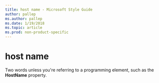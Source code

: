 ```yaml
---
title: host name - Microsoft Style Guide
author: pallep
ms.author: pallep
ms.date: 1/19/2018
ms.topic: article
ms.prod: non-product-specific
---
```


# host name

Two words unless you're referring to a programming element, such as the **HostName** property.
